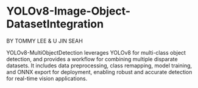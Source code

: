# YOLOv8-Image-Object-DatasetIntegration
BY TOMMY LEE & U JIN SEAH

YOLOv8-MultiObjectDetection leverages YOLOv8 for multi-class object detection, and provides a workflow for combining multiple disparate datasets. It includes data preprocessing, class remapping, model training, and ONNX export for deployment, enabling robust and accurate detection for real-time vision applications.


